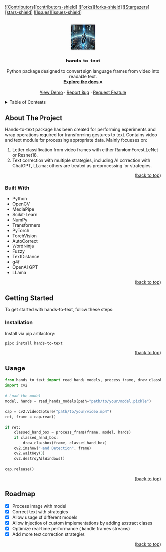 <a id="readme-top"></a>

[![Contributors][contributors-shield]](https://github.com/sqoshi/hands-to-text/graphs/contributors)
[![Forks][forks-shield]](https://github.com/sqoshi/hands-to-text/network/members)
[![Stargazers][stars-shield]](https://github.com/sqoshi/hands-to-text/stargazers)
[![Issues][issues-shield]](https://github.com/sqoshi/hands-to-text/issues)

<br />
<div align="center">
  <a href="https://github.com/sqoshi/hands-to-text">
    <img src="docs/landscape.png" alt="Logo" width="80" height="80">
  </a>

<h3 align="center">hands-to-text</h3>

  <p align="center">
    Python package designed to convert sign language frames from video into readable text.
    <br />
    <a href="https://github.com/sqoshi/hands-to-text"><strong>Explore the docs »</strong></a>
    <br />
    <br />
    <a href="https://github.com/sqoshi/hands-to-text">View Demo</a>
    &middot;
    <a href="https://github.com/sqoshi/hands-to-text/issues/new?labels=bug&template=bug-report---.md">Report Bug</a>
    &middot;
    <a href="https://github.com/sqoshi/hands-to-text/issues/new?labels=enhancement&template=feature-request---.md">Request Feature</a>
  </p>
</div>

<details>
  <summary>Table of Contents</summary>
  <ol>
    <li><a href="#about-the-project">About The Project</a></li>
    <li><a href="#built-with">Built With</a></li>
    <li><a href="#getting-started">Getting Started</a></li>
    <li><a href="#usage">Usage</a></li>
    <li><a href="#roadmap">Roadmap</a></li>
  </ol>
</details>

## About The Project

Hands-to-text package has been created for performing experiments and wrap operations required for transforming gestures to text. Contains video and text module for processing appropriate data. Mainly focueses on:

1. Letter classification from video frames with either RandomForest,LeNet or Resnet18.
2. Text correction with multiple strategies, including AI correction with ChatGPT, LLama; others are treated as preprocessing for strategies.


<p align="right">(<a href="#readme-top">back to top</a>)</p>

### Built With

* Python
* OpenCV
* MediaPipe
* Scikit-Learn
* NumPy
* Transformers
* PyTorch
* TorchVision
* AutoCorrect
* WordNinja
* Fuzzy
* TextDistance
* g4f
* OpenAI GPT
* LLama

<p align="right">(<a href="#readme-top">back to top</a>)</p>

## Getting Started

To get started with hands-to-text, follow these steps:

### Installation

Install via pip artifactory:

```sh
pipx install hands-to-text
```

<p align="right">(<a href="#readme-top">back to top</a>)</p>

## Usage

```python
from hands_to_text import read_hands_models, process_frame, draw_classbox
import cv2

# Load the model
model, hands = read_hands_models(path="path/to/your/model.pickle")

cap = cv2.VideoCapture("path/to/your/video.mp4")
ret, frame = cap.read()

if ret:
    classed_hand_box = process_frame(frame, model, hands)
    if classed_hand_box:
        draw_classbox(frame, classed_hand_box)
    cv2.imshow("Hand Detection", frame)
    cv2.waitKey(0)
    cv2.destroyAllWindows()

cap.release()
```

<p align="right">(<a href="#readme-top">back to top</a>)</p>

## Roadmap

* [x] Process image with model
* [x] Correct text with strategies
* [x] Allow usage of different models
* [x] Allow injection of custom implementations by adding abstract clases
* [x] Optimize real-time performance ( handle frames streams)
* [x] Add more text correction strategies

<p align="right">(<a href="#readme-top">back to top</a>)</p>
